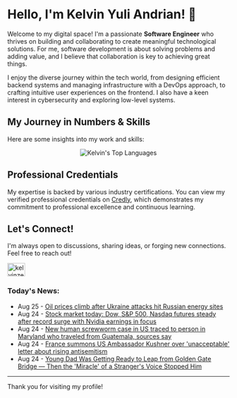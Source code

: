 # Hello, I'm Kelvin Yuli Andrian! 👋

Welcome to my digital space! I'm a passionate **Software Engineer** who thrives on building and collaborating to create meaningful technological solutions. For me, software development is about solving problems and adding value, and I believe that collaboration is key to achieving great things.

I enjoy the diverse journey within the tech world, from designing efficient backend systems and managing infrastructure with a DevOps approach, to crafting intuitive user experiences on the frontend. I also have a keen interest in cybersecurity and exploring low-level systems.

## My Journey in Numbers & Skills

Here are some insights into my work and skills:

<p align="center">
  <img src="https://github-readme-stats.vercel.app/api/top-langs/?username=kelvinzer0&layout=compact&theme=radical" alt="Kelvin's Top Languages" />
</p>

## Professional Credentials

My expertise is backed by various industry certifications. You can view my verified professional credentials on [Credly](https://www.credly.com/users/kelvin-yuli-andrian/badges), which demonstrates my commitment to professional excellence and continuous learning.

## Let's Connect!

I'm always open to discussions, sharing ideas, or forging new connections. Feel free to reach out!

<p align="left">
    <a href="https://linkedin.com/in/kelvinzero" target="blank"><img align="center" src="https://cdn.jsdelivr.net/npm/simple-icons@3.0.1/icons/linkedin.svg" alt="kelvinzero" height="30" width="40" /></a>
</p>

### Today's News:

<!-- feed start -->
- Aug 25 - [Oil prices climb after Ukraine attacks hit Russian energy sites](https://finance.yahoo.com/news/oil-prices-climb-ukraine-attacks-012835994.html)
- Aug 24 - [Stock market today: Dow, S&P 500, Nasdaq futures steady after record surge with Nvidia earnings in focus](https://finance.yahoo.com/news/live/stock-market-today-dow-sp-500-nasdaq-futures-steady-after-record-surge-with-nvidia-earnings-in-focus-235831657.html)
- Aug 24 - [New human screwworm case in US traced to person in Maryland who traveled from Guatemala, sources say](https://www.yahoo.com/news/articles/exclusive-first-human-screwworm-case-222639321.html)
- Aug 24 - [France summons US Ambassador Kushner over 'unacceptable' letter about rising antisemitism](https://www.yahoo.com/news/articles/france-summons-us-ambassador-kushner-222620561.html)
- Aug 24 - [Young Dad Was Getting Ready to Leap from Golden Gate Bridge — Then the 'Miracle' of a Stranger's Voice Stopped Him](https://www.yahoo.com/news/articles/young-dad-getting-ready-leap-212546460.html)
<!-- feed end -->

---

Thank you for visiting my profile!
